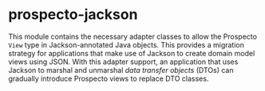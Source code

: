 prospecto-jackson
=================

This module contains the necessary adapter classes to allow the Prospecto `View` 
type in Jackson-annotated Java objects. This provides a migration strategy for
applications that make use of Jackson to create domain model views using JSON. 
With this adapter support, an application that uses Jackson to marshal and 
unmarshal  _data transfer objects_ (DTOs) can gradually introduce Prospecto 
views to replace DTO classes.  
